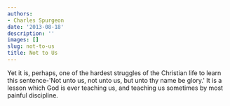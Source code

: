 ```yaml
---
authors:
- Charles Spurgeon
date: '2013-08-18'
description: ''
images: []
slug: not-to-us
title: Not to Us
---
```


Yet it is, perhaps, one of the hardest struggles of the Christian life to learn this sentence-'Not unto us, not unto us, but unto thy name be glory.' It is a lesson which God is ever teaching us, and teaching us sometimes by most painful discipline.